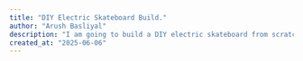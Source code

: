 ```yaml
---
title: "DIY Electric Skateboard Build."
author: "Arush Basliyal"
description: "I am going to build a DIY electric skateboard from scratch. I will buy some of the things which are not possible for me to make but i will make my own wooden board, and the battery compartment to put the battery and the components."
created_at: "2025-06-06"
---
```

